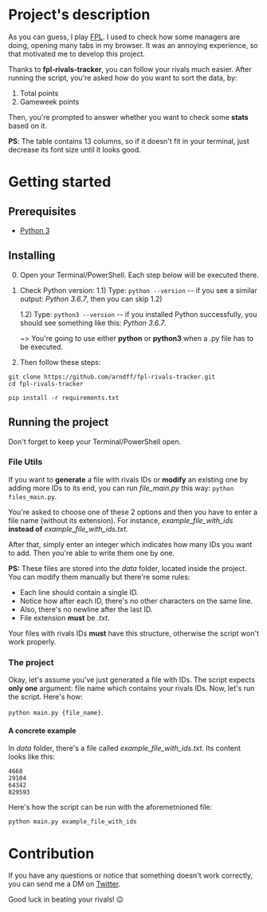 # Project's description

As you can guess, I play [FPL](http://fantasy.premierleague.com). I used to check how some managers are doing, opening many tabs in my browser. It was an annoying experience, so that motivated me to develop this project.

Thanks to **fpl-rivals-tracker**, you can follow your rivals much easier. After running the script, you're asked how do you want to sort the data, by:
1) Total points
2) Gameweek points

Then, you're prompted to answer whether you want to check some **stats** based on it.

**PS**: The table contains 13 columns, so if it doesn't fit in your terminal, just decrease its font size until it looks good. 

# Getting started

## Prerequisites

* [Python 3](https://www.python.org/downloads/)

## Installing

0) Open your Terminal/PowerShell. Each step below will be executed there.

1) Check Python version:
   1.1) Type: ```python --version``` -- if you see a similar output: *Python 3.6.7*, then you can skip 1.2)
   
   1.2) Type: ```python3 --version``` -- if you installed Python successfully, you should see something like this: *Python 3.6.7*.
   
   ~> You're going to use either **python** or **python3** when a .py file has to be executed.

2) Then follow these steps:

```
git clone https://github.com/arndff/fpl-rivals-tracker.git
cd fpl-rivals-tracker

pip install -r requirements.txt
```

## Running the project

Don't forget to keep your Terminal/PowerShell open.

### File Utils

If you want to **generate** a file with rivals IDs or **modify** an existing one by adding more IDs to its end, you can run *file_main.py* this way: ```python files_main.py```.

You're asked to choose one of these 2 options and then you have to enter a file name (without its extension). For instance,
*example_file_with_ids* **instead of** *example_file_with_ids.txt*. 

After that, simply enter an integer which indicates how many IDs you want to add. Then you're able to write them one by one.

**PS:** These files are stored into the *data* folder, located inside the project. You can modify them manually but there're some rules:
* Each line should contain a single ID.
* Notice how after each ID, there's no other characters on the same line.
* Also, there's no newline after the last ID.
* File extension **must** be *.txt*.

Your files with rivals IDs **must** have this structure, otherwise the script won't work properly. 

### The project

Okay, let's assume you've just generated a file with IDs. The script expects **only one** argument: file name which contains your rivals IDs. Now, let's run the script. Here's how:

```python main.py {file_name}```.

#### A concrete example

In *data* folder, there's a file called *example_file_with_ids.txt*. Its content looks like this:

```
4668
29104
64342
829593
```

Here's how the script can be run with the aforemetnioned file:

```
python main.py example_file_with_ids
```

# Contribution

If you have any questions or notice that something doesn't work correctly, you can send me a DM on [Twitter](https://twitter.com/arndff_). 

Good luck in beating your rivals! 😉
